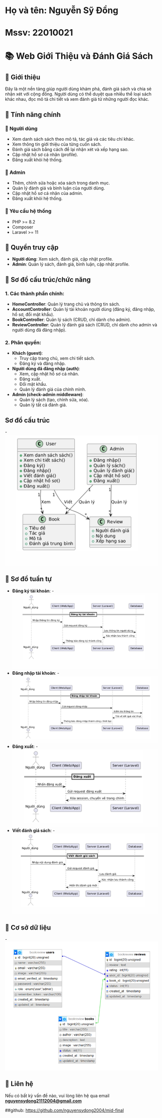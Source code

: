 # Họ và tên: Nguyễn Sỹ Đồng
# Mssv: 22010021

# 📚 Web Giới Thiệu và Đánh Giá Sách

## 📖 Giới thiệu
Đây là một nền tảng giúp người dùng khám phá, đánh giá sách và chia sẻ nhận xét với cộng đồng. Người dùng có thể duyệt qua nhiều thể loại sách khác nhau, đọc mô tả chi tiết và xem đánh giá từ những người đọc khác.

## 🚀 Tính năng chính

### 🔹 **Người dùng**
- Xem danh sách sách theo mô tả, tác giả và các tiêu chí khác.
- Xem thông tin giới thiệu của từng cuốn sách.
- Đánh giá sách bằng cách để lại nhận xét và xếp hạng sao.
- Cập nhật hồ sơ cá nhân (profile).
- Đăng xuất khỏi hệ thống.

### 🔸 **Admin**
- Thêm, chỉnh sửa hoặc xóa sách trong danh mục.
- Quản lý đánh giá và bình luận của người dùng.
- Cập nhật hồ sơ cá nhân của admin.
- Đăng xuất khỏi hệ thống.

### 🔧 Yêu cầu hệ thống
- PHP >= 8.2
- Composer
- Laravel >= 11

## 🔑 Quyền truy cập
- **Người dùng**: Xem sách, đánh giá, cập nhật profile.
- **Admin**: Quản lý sách, đánh giá, bình luận, cập nhật profile.

## 📌 Sơ đồ cấu trúc/chức năng

### 1. Các thành phần chính:
- **HomeController**: Quản lý trang chủ và thông tin sách.
- **AccountController**: Quản lý tài khoản người dùng (đăng ký, đăng nhập, hồ sơ, đổi mật khẩu).
- **BookController**: Quản lý sách (CRUD, chỉ dành cho admin).
- **ReviewController**: Quản lý đánh giá sách (CRUD, chỉ dành cho admin và người dùng đã đăng nhập).

### 2. Phân quyền:
- **Khách (guest)**:
  - Truy cập trang chủ, xem chi tiết sách.
  - Đăng ký và đăng nhập.
- **Người dùng đã đăng nhập (auth)**:
  - Xem, cập nhật hồ sơ cá nhân.
  - Đăng xuất.
  - Đổi mật khẩu.
  - Quản lý đánh giá của chính mình.
- **Admin (check-admin middleware)**:
  - Quản lý sách (tạo, chỉnh sửa, xóa).
  - Quản lý tất cả đánh giá.

## Sơ đồ cấu trúc
-![](public/asset/anh8.png)
## 📌 Sơ đồ tuần tự
- **Đăng ký tài khoản**:
-![Đăng ký tài khoản](public/asset/anh3.png)
- **Đăng nhập tài khoản**:
-![Đăng nhập tài khoản](public/asset/anh4.png)
- **Đăng xuất**:
-![Đăng xuất](public/asset/anh5.png)
- **Viết đánh giá sách**:
-![](public/asset/anh7.png)

## 📌 Cơ sở dữ liệu
-![](public/asset/anh2.png)

## 📌 Liên hệ
Nếu có bất kỳ vấn đề nào, vui lòng liên hệ qua email **nguyensydong21112004@gmail.com**

##github:  https://github.com/nguyensydong2004/mid-final

